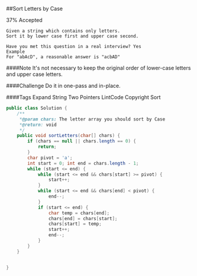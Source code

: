 ##Sort Letters by Case

37% Accepted

	Given a string which contains only letters.
    Sort it by lower case first and upper case second.

	Have you met this question in a real interview? Yes
	Example
	For "abAcD", a reasonable answer is "acbAD"

####Note
It's not necessary to keep the original order of lower-case letters and upper case letters.

####Challenge
Do it in one-pass and in-place.

####Tags Expand
String Two Pointers LintCode Copyright Sort

```java
public class Solution {
    /**
     *@param chars: The letter array you should sort by Case
     *@return: void
     */
    public void sortLetters(char[] chars) {
        if (chars == null || chars.length == 0) {
            return;
        }
        char pivot = 'a';
        int start = 0; int end = chars.length - 1;
        while (start <= end) {
            while (start <= end && chars[start] >= pivot) {
                start++;
            }
            while (start <= end && chars[end] < pivot) {
                end--;
            }
            if (start <= end) {
                char temp = chars[end];
                chars[end] = chars[start];
                chars[start] = temp;
                start++;
                end--;
            }
        }
    }


}


```
